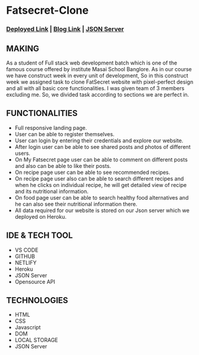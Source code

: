 # Fatsecret-Clone

### [Deployed Link](https://gentle-kashata-e21372.netlify.app/) |  [Blog Link](https://gaurav1.hashnode.dev/fatsecret-clone) |  [JSON Server](https://fatsecretapi.herokuapp.com/)


## MAKING
As a student of Full stack web development batch which is one of the famous course offered by institute Masai School Banglore. As in our course we have construct week in every unit of development, So in this construct week we assigned task to clone FatSecret website with pixel-perfect design and all with all basic core functionalities. I was given team of 3 members excluding me. So, we divided task according to sections we are perfect in.

## FUNCTIONALITIES
- Full responsive landing page.
- User can be able to register themselves.
- User can login by entering their credentials and explore our website.
- After login user can be able to see shared posts and photos of different users.
- On My Fatsecret page user can be able to comment on different posts and also can be able to like their posts.
- On recipe page user can be able to see recommended recipes.
- On recipe page user also can be able to search different recipes and when he clicks on individual recipe, he will get detailed view of recipe and its nutritional information.
- On food page user can be able to search healthy food alternatives and he can also see their nutritional information there.
- All data required for our website is stored on our Json server which we deployed on Heroku.

## IDE & TECH TOOL
- VS CODE
- GITHUB
- NETLIFY
- Heroku
- JSON Server
- Opensource API

## TECHNOLOGIES
- HTML
- CSS
- Javascript
- DOM
- LOCAL STORAGE
- JSON Server

